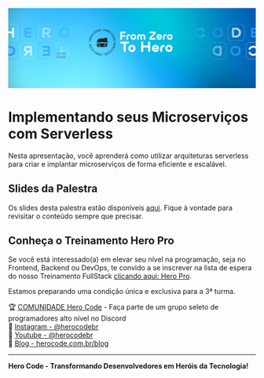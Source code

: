 <img width="auto" src="https://github.com/HeroCodeBR/.github/blob/main/GITHUB.png">

# Implementando seus Microserviços com Serverless

Nesta apresentação, você aprenderá como utilizar arquiteturas serverless para criar e implantar microserviços de forma eficiente e escalável.

## Slides da Palestra

Os slides desta palestra estão disponíveis [aqui]([link-para-os-slides](https://drive.google.com/file/d/1-Umzn0BiL86_CbHbrnEgCJCJzYNn2AbV/view?usp=sharing)). Fique à vontade para revisitar o conteúdo sempre que precisar.

## Conheça o Treinamento Hero Pro

Se você está interessado(a) em elevar seu nível na programação, seja no Frontend, Backend ou DevOps, te convido a se inscrever na lista de espera do nosso Treinamento FullStack [clicando aqui: Hero Pro](https://herocode.com.br/close?utm_source=nodebr23&utm_medium=serveless-speach). 

Estamos preparando uma condição única e exclusiva para a 3ª turma.

🏆 [COMUNIDADE Hero Code](https://discord.com/invite/TmU4DdsK7N) - Faça parte de um grupo seleto de programadores alto nível no Discord</br>
📸 [Instagram - @herocodebr](https://www.youtube.com/@herocodebr)</br>
🎥 [Youtube - @herocodebr](https://www.instagram.com/herocodebr/)</br>
📝 [Blog - herocode.com.br/blog](https://herocode.com.br/blog?utm_source=nodebr23&utm_medium=serveless-speach)</br>

---

**Hero Code - Transformando Desenvolvedores em Heróis da Tecnologia!**
